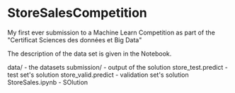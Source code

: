 # StoreSalesCompetition
My first ever submission to a Machine Learn Competition as part of the "Certificat Sciences des données et Big Data" 

The description of the data set is given in the Notebook.

data/ - the datasets
submission/ - output of the solution
    store_test.predict - test set's solution
    store_valid.predict - validation set's solution
StoreSales.ipynb - SOlution
